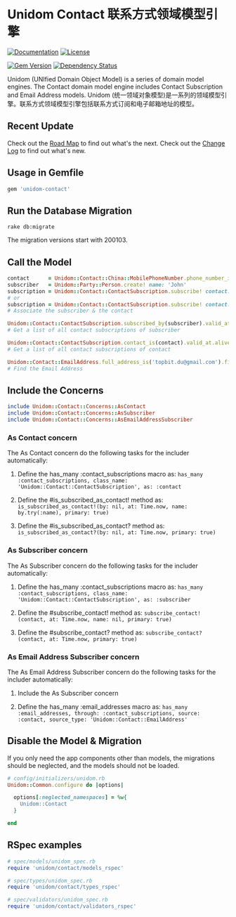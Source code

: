 # Unidom Contact 联系方式领域模型引擎

[![Documentation](http://img.shields.io/badge/docs-rdoc.info-blue.svg)](http://www.rubydoc.info/gems/unidom-contact/frames)
[![License](https://img.shields.io/badge/license-MIT-green.svg)](http://opensource.org/licenses/MIT)

[![Gem Version](https://badge.fury.io/rb/unidom-contact.svg)](https://badge.fury.io/rb/unidom-contact)
[![Dependency Status](https://gemnasium.com/badges/github.com/topbitdu/unidom-contact.svg)](https://gemnasium.com/github.com/topbitdu/unidom-contact)

Unidom (UNIfied Domain Object Model) is a series of domain model engines. The Contact domain model engine includes Contact Subscription and Email Address models.
Unidom (统一领域对象模型)是一系列的领域模型引擎。联系方式领域模型引擎包括联系方式订阅和电子邮箱地址的模型。



## Recent Update

Check out the [Road Map](ROADMAP.md) to find out what's the next.
Check out the [Change Log](CHANGELOG.md) to find out what's new.



## Usage in Gemfile

```ruby
gem 'unidom-contact'
```



## Run the Database Migration

```shell
rake db:migrate
```
The migration versions start with 200103.



## Call the Model

```ruby
contact      = Unidom::Contact::China::MobilePhoneNumber.phone_number_is('13912345678').valid_at.alive.first_or_create!
subscriber   = Unidom::Party::Person.create! name: 'John'
subscription = Unidom::Contact::ContactSubscription.subscribe! contact: contact, subscriber: subscriber, name: 'John Mobile', primary: true, grade: 0, priority: 0, opened_at: Time.now
# or
subscription = Unidom::Contact::ContactSubscription.subscribe! contact: contact, subscriber: subscriber
# Associate the subscriber & the contact

Unidom::Contact::ContactSubscription.subscribed_by(subscriber).valid_at.alive
# Get a list of all contact subscriptions of subscriber

Unidom::Contact::ContactSubscription.contact_is(contact).valid_at.alive
# Get a list of all contact subscriptions of contact

Unidom::Contact::EmailAddress.full_address_is('topbit.du@gmail.com').first
# Find the Email Address

```



## Include the Concerns

```ruby
include Unidom::Contact::Concerns::AsContact
include Unidom::Contact::Concerns::AsSubscriber
include Unidom::Contact::Concerns::AsEmailAddressSubscriber
```

### As Contact concern

The As Contact concern do the following tasks for the includer automatically:

1. Define the has_many :contact_subscriptions macro as: ``has_many :contact_subscriptions, class_name: 'Unidom::Contact::ContactSubscription', as: :contact``

2. Define the #is_subscribed_as_contact! method as: ``is_subscribed_as_contact!(by: nil, at: Time.now, name: by.try(:name), primary: true)``

3. Define the #is_subscribed_as_contact? method as: ``is_subscribed_as_contact?(by: nil, at: Time.now, primary: true)``

### As Subscriber concern

The As Subscriber concern do the following tasks for the includer automatically:

1. Define the has_many :contact_subscriptions macro as: ``has_many :contact_subscriptions, class_name: 'Unidom::Contact::ContactSubscription', as: :subscriber``

2. Define the #subscribe_contact! method as: ``subscribe_contact!(contact, at: Time.now, name: nil, primary: true)``

3. Define the #subscribe_contact? method as: ``subscribe_contact?(contact, at: Time.now, primary: true)``

### As Email Address Subscriber concern

The As Email Address Subscriber concern do the following tasks for the includer automatically:

1. Include the As Subscriber concern

2. Define the has_many :email_addresses macro as: ``has_many :email_addresses, through: :contact_subscriptions, source: :contact, source_type: 'Unidom::Contact::EmailAddress'``



## Disable the Model & Migration

If you only need the app components other than models, the migrations should be neglected, and the models should not be loaded.
```ruby
# config/initializers/unidom.rb
Unidom::Common.configure do |options|

  options[:neglected_namespaces] = %w{
    Unidom::Contact
  }

end
```



## RSpec examples

```ruby
# spec/models/unidom_spec.rb
require 'unidom/contact/models_rspec'

# spec/types/unidom_spec.rb
require 'unidom/contact/types_rspec'

# spec/validators/unidom_spec.rb
require 'unidom/contact/validators_rspec'
```
